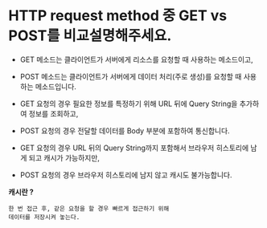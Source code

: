 # HTTP request method 중 GET vs POST를 비교설명해주세요.
- GET 메소드는 클라이언트가 서버에게 리소스를 요청할 때 사용하는 메소드이고,
- POST 메소드는 클라이언트가 서버에게 데이터 처리(주로 생성)를 요청할 때 사용하는 메소드입니다.

- GET 요청의 경우 필요한 정보를 특정하기 위해 URL 뒤에 Query String을 추가하여 정보를 조회하고,
- POST 요청의 경우 전달할 데이터를 Body 부분에 포함하여 통신합니다.

- GET 요청의 경우 URL 뒤의 Query String까지 포함해서 브라우저 히스토리에 남게 되고 캐시가 가능하지만,
- POST 요청의 경우 브라우저 히스토리에 남지 않고 캐시도 불가능합니다.

**캐시란 ?**
```
한 번 접근 후, 같은 요청을 할 경우 빠르게 접근하기 위해
데이터를 저장시켜 놓는다.
```





